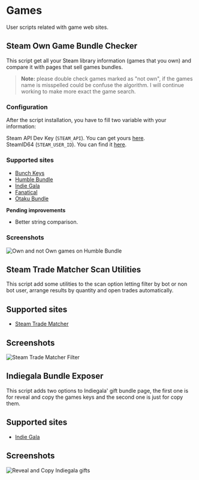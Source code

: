 # Games

User scripts related with game web sites.

## Steam Own Game Bundle Checker


This script get all your Steam library information (games that you own) and compare it with pages that sell games bundles.

> **Note:** please double check games marked as "not own", if the games name is misspelled could be confuse the algorithm. I will continue working to make more exact the game search. 

### Configuration

After the script installation, you have to fill two variable with your information: 

Steam API Dev Key (<code>STEAM_API</code>). You can get yours [here](https://steamcommunity.com/dev/apikey).  
SteamID64 (<code>STEAM_USER_ID</code>). You can find it [here](https://steamid.io).

### Supported sites

- [Bunch Keys](https://www.bunchkeys.com)
- [Humble Bundle](https://www.humblebundle.com?partner=s3rxus)
- [Indie Gala](https://www.indiegala.com)
- [Fanatical](https://www.fanatical.com)
- [Otaku Bundle](https://otakubundle.com)

**Pending improvements**

- Better string comparison.


### Screenshots

![Own and not Own games on Humble Bundle](https://preview.ibb.co/bEh0px/hb_own_games.png)


Steam Trade Matcher Scan Utilities
----------------------------------

This script add some utilities to the scan option letting filter by bot or non bot user, arrange results by quantity and open trades automatically.

Supported sites
---------------

- [Steam Trade Matcher](https://www.steamtradematcher.com)

Screenshots
-----------

![Steam Trade Matcher Filter](https://i.ibb.co/bJkQt8R/steamtradematcher.png)




Indiegala Bundle Exposer
------------------------

This script adds two options to Indiegala' gift bundle page, the first one is for reveal and copy the games keys and the second one is just for copy them. 

Supported sites
---------------

- [Indie Gala](https://www.indiegala.com)

Screenshots
-----------

![Reveal and Copy Indiegala gifts](https://i.ibb.co/ZL5nhHy/indiegala-script.png)